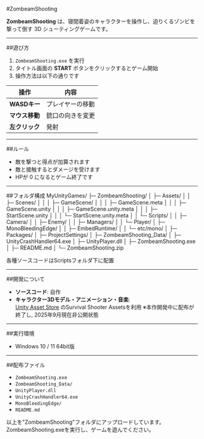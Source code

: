 #ZombeamShooting

**ZombeamShooting** は、寝間着姿のキャラクターを操作し、迫りくるゾンビを撃って倒す 3D シューティングゲームです。  

---

##遊び方

1. `ZombeamShooting.exe` を実行  
2. タイトル画面の **START** ボタンをクリックするとゲーム開始  
3. 操作方法は以下の通りです  

| 操作 | 内容 |
|------|------|
| **WASDキー** | プレイヤーの移動 |
| **マウス移動** | 銃口の向きを変更 |
| **左クリック** | 発射 |

---

##ルール
- 敵を撃つと得点が加算されます  
- 敵と接触するとダメージを受けます  
- HPが 0 になるとゲーム終了です  

---

##フォルダ構成
MyUnityGames/
├─ ZombeamShooting/
│  ├─ Assets/
│  │  ├─ Scenes/
│  │  │  ├─ GameScene/
│  │  │  ├─ GameScene.meta
│  │  │  ├─ GameScene.unity
│  │  │  ├─ GameScene.unity.meta
│  │  │  ├─ StartScene.unity
│  │  │  └─ StartScene.unity.meta
│  │  └─ Scripts/ 
│  │     ├─ Camera/
│  │     ├─ Enemy/
│  │     ├─ Managers/
│  │     └─ Player/
│  ├─ MonoBleedingEdge/
│  │  ├─ EmbedRuntime/
│  │  └─ etc/mono/
│  ├─ Packages/
│  ├─ ProjectSettings/
│  ├─ ZombeamShooting_Data/
│  ├─ UnityCrashHandler64.exe
│  ├─ UnityPlayer.dll
│  ├─ ZombeamShooting.exe
│  ├─ README.md
│  └─ ZombeamShooting.zip

各種ソースコードはScriptsフォルダ下に配置

---

##開発について
- **ソースコード**: 自作  
- **キャラクター3Dモデル・アニメーション・音楽**:  
  [Unity Asset Store](https://www.assetstore.unity3d.com/#!/content/40756) のSurvival Shooter Assetsを利用
  ※本作開発中に配布が終了し, 2025年9月現在非公開状態

---

##実行環境
- Windows 10 / 11 64bit版
---

##配布ファイル
- `ZombeamShooting.exe`  
- `ZombeamShooting_Data/`  
- `UnityPlayer.dll`  
- `UnityCrashHandler64.exe`  
- `MonoBleedingEdge/`  
- `README.md`  

以上を"ZombeamShooting"フォルダにアップロードしています。
ZombeamShooting.exeを実行し、ゲームを遊んでください。
